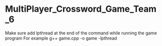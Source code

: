 # MultiPlayer_Crossword_Game_Team_6
Make sure add lpthread at the end of the command while running the game program
For example g++ game.cpp -o game -lpthread 
